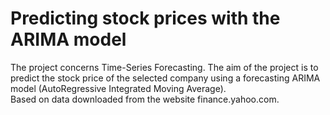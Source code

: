 # Predicting stock prices with the ARIMA model

The project concerns Time-Series Forecasting. The aim of the project is to predict the stock price of the selected company using a forecasting ARIMA model (AutoRegressive Integrated Moving Average). <br>
Based on data downloaded from the website finance.yahoo.com.
